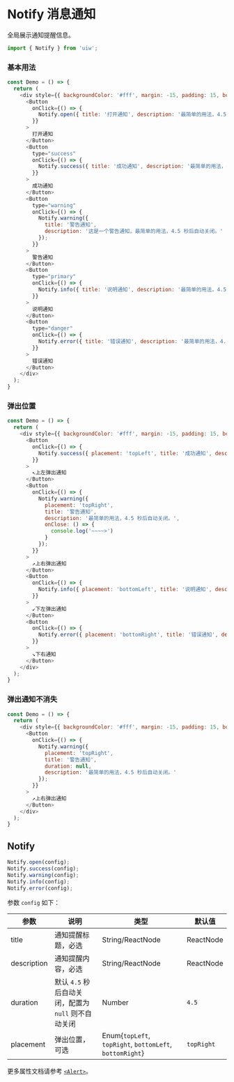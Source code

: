 Notify 消息通知
===

全局展示通知提醒信息。

```jsx
import { Notify } from 'uiw';
```

### 基本用法

<!--DemoStart--> 
```js
const Demo = () => {
  return (
    <div style={{ backgroundColor: '#fff', margin: -15, padding: 15, borderRadius: '5px 5px 0 0' }}>
      <Button
        onClick={() => {
          Notify.open({ title: '打开通知', description: '最简单的用法，4.5 秒后自动关闭，没有状态颜色图标。' });
        }}
      >
        打开通知
      </Button>
      <Button
        type="success"
        onClick={() => {
          Notify.success({ title: '成功通知', description: '最简单的用法，4.5 秒后自动关闭。' });
        }}
      >
        成功通知
      </Button>
      <Button
        type="warning"
        onClick={() => {
          Notify.warning({
            title: '警告通知',
            description: '这是一个警告通知，最简单的用法，4.5 秒后自动关闭。'
          });
        }}
      >
        警告通知
      </Button>
      <Button
        type="primary"
        onClick={() => {
          Notify.info({ title: '说明通知', description: '最简单的用法，4.5 秒后自动关闭。' });
        }}
      >
        说明通知
      </Button>
      <Button
        type="danger"
        onClick={() => {
          Notify.error({ title: '错误通知', description: '最简单的用法，4.5 秒后自动关闭。' });
        }}
      >
        错误通知
      </Button>
    </div>
  );
}
```
<!--End-->


### 弹出位置

<!--DemoStart--> 
```js
const Demo = () => {
  return (
    <div style={{ backgroundColor: '#fff', margin: -15, padding: 15, borderRadius: '5px 5px 0 0' }}>
      <Button
        onClick={() => {
          Notify.success({ placement: 'topLeft', title: '成功通知', description: '最简单的用法，4.5 秒后自动关闭。' });
        }}
      >
        ↖上左弹出通知
      </Button>
      <Button
        onClick={() => {
          Notify.warning({
            placement: 'topRight',
            title: '警告通知',
            description: '最简单的用法，4.5 秒后自动关闭。',
            onClose: () => {
              console.log('~~~~>')
            }
          });
        }}
      >
        ↗上右弹出通知
      </Button>
      <Button
        onClick={() => {
          Notify.info({ placement: 'bottomLeft', title: '说明通知', description: '最简单的用法，4.5 秒后自动关闭。' });
        }}
      >
        ↙下左弹出通知
      </Button>
      <Button
        onClick={() => {
          Notify.error({ placement: 'bottomRight', title: '错误通知', description: '最简单的用法，4.5 秒后自动关闭。' });
        }}
      >
        ↘下右通知
      </Button>
    </div>
  );
}
```
<!--End-->


### 弹出通知不消失

<!--DemoStart--> 
```js
const Demo = () => {
  return (
    <div style={{ backgroundColor: '#fff', margin: -15, padding: 15, borderRadius: '5px 5px 0 0' }}>
      <Button
        onClick={() => {
          Notify.warning({
            placement: 'topRight',
            title: '警告通知',
            duration: null,
            description: '最简单的用法，4.5 秒后自动关闭。'
          });
        }}
      >
        ↗上右弹出通知
      </Button>
    </div>
  );
}
```
<!--End-->

## Notify

```js
Notify.open(config);
Notify.success(config);
Notify.warning(config);
Notify.info(config);
Notify.error(config);
```

参数 `config` 如下：

| 参数 | 说明 | 类型 | 默认值 |
|--------- |-------- |--------- |-------- |
| title | 通知提醒标题，必选 | String/ReactNode | ReactNode |
| description | 通知提醒内容，必选 | String/ReactNode | ReactNode |
| duration | 默认 `4.5` 秒后自动关闭，配置为 `null` 则不自动关闭 | Number | `4.5` |
| placement | 弹出位置，可选 | Enum{`topLeft`, `topRight`, `bottomLeft`, `bottomRight`} | `topRight` |

更多属性文档请参考 [`<Alert>`](#/components/alert)。
